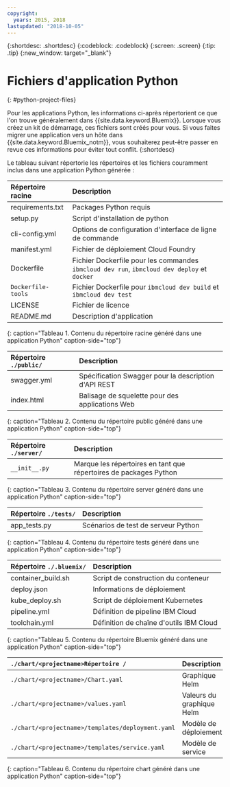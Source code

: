 ```yaml
---
copyright:
  years: 2015, 2018
lastupdated: "2018-10-05"
---
```


{:shortdesc: .shortdesc}
{:codeblock: .codeblock}
{:screen: .screen}
{:tip: .tip}
{:new_window: target="_blank"}

# Fichiers d'application Python
{: #python-project-files}

Pour les applications Python, les informations ci-après répertorient ce que l'on trouve généralement dans {{site.data.keyword.Bluemix}}. Lorsque vous créez un kit de démarrage, ces fichiers sont créés pour vous. Si vous faites migrer une application vers un hôte dans {{site.data.keyword.Bluemix_notm}}, vous souhaiterez peut-être passer en revue ces informations pour éviter tout conflit.
{:shortdesc}

Le tableau suivant répertorie les répertoires et les fichiers couramment inclus dans une application Python générée :

| Répertoire racine                                     | Description                       |
|:------------------------------------------------|:------------------------------------------|
| requirements.txt | Packages Python requis |
| setup.py | Script d'installation de python |
| cli-config.yml | Options de configuration d'interface de ligne de commande |
| manifest.yml | Fichier de déploiement Cloud Foundry |
| Dockerfile | Fichier Dockerfile pour les commandes `ibmcloud dev run`, `ibmcloud dev deploy` et `docker` |
| `Dockerfile-tools` | Fichier Dockerfile pour `ibmcloud dev build` et `ibmcloud dev test` |
| LICENSE | Fichier de licence |
| README.md | Description d'application |
{: caption="Tableau 1. Contenu du répertoire racine généré dans une application Python" caption-side="top"}

| Répertoire  `./public/` | Description |
|:------------------------------------------------|:------------------------------------------|
| swagger.yml | Spécification Swagger pour la description d'API REST |
| index.html | Balisage de squelette pour des applications Web |
{: caption="Tableau 2. Contenu du répertoire public généré dans une application Python" caption-side="top"}

| Répertoire `./server/` | Description |
|:------------------------------------------------|:------------------------------------------|
| `__init__.py` | Marque les répertoires en tant que répertoires de packages Python |
{: caption="Tableau 3. Contenu du répertoire server généré dans une application Python" caption-side="top"}

| Répertoire `./tests/` | Description |
|:------------------------------------------------|:------------------------------------------|
| app_tests.py | Scénarios de test de serveur Python |
{: caption="Tableau 4. Contenu du répertoire tests généré dans une application Python" caption-side="top"}

| Répertoire  `./.bluemix/` | Description |
|:------------------------------------------------|:------------------------------------------|
| container_build.sh | Script de construction du conteneur |
| deploy.json | Informations de déploiement |
| kube_deploy.sh | Script de déploiement Kubernetes |
| pipeline.yml | Définition de pipeline IBM Cloud |
| toolchain.yml | Définition de chaîne d'outils IBM Cloud |
{: caption="Tableau 5. Contenu du répertoire Bluemix généré dans une application Python" caption-side="top"}

| `./chart/<projectname>Répertoire /` | Description |
|:------------------------------------------------|:------------------------------------------|
| `./chart/<projectname>/Chart.yaml` | Graphique Helm |
| `./chart/<projectname>/values.yaml` | Valeurs du graphique Helm |
| `./chart/<projectname>/templates/deployment.yaml` | Modèle de déploiement |
| `./chart/<projectname>/templates/service.yaml` | Modèle de service |
{: caption="Tableau 6. Contenu du répertoire chart généré dans une application Python" caption-side="top"}
